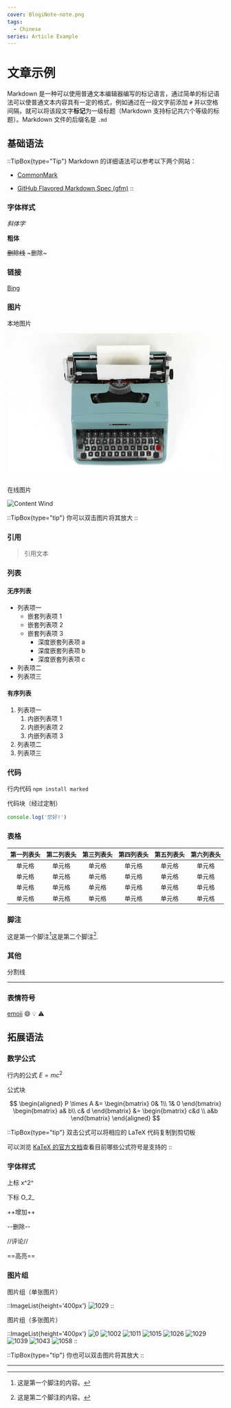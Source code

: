 ```yaml
---
cover: BlogiNote-note.png
tags:
  - Chinese
series: Article Example
---
```


# 文章示例

Markdown 是一种可以使用普通文本编辑器编写的标记语言，通过简单的标记语法可以使普通文本内容具有一定的格式，例如通过在一段文字前添加 `#` 并以空格间隔，就可以将该段文字**标记**为一级标题（Markdown 支持标记共六个等级的标题）。Markdown 文件的后缀名是 `.md`

## 基础语法

::TipBox{type="Tip"}
Markdown 的详细语法可以参考以下两个网站：

* [CommonMark](https://commonmark.org/)

* [GitHub Flavored Markdown Spec (gfm)](https://github.github.com/gfm/)
::

### 字体样式

*斜体字*

**粗体**

~~删除线~~ ~删除~

### 链接

[Bing](https://www.bing.com/)

### 图片

本地图片

![typewrite](./images/typewriter.jpg)

在线图片

![Content Wind](https://i.picsum.photos/id/866/536/354.jpg?hmac=tGofDTV7tl2rprappPzKFiZ9vDh5MKj39oa2D--gqhA)

::TipBox{type="tip"}
你可以双击图片将其放大
::

### 引用

> 引用文本

### 列表

#### 无序列表

* 列表项一
  * 嵌套列表项 1
  * 嵌套列表项 2
  * 嵌套列表项 3
    * 深度嵌套列表项 a
    * 深度嵌套列表项 b
    * 深度嵌套列表项 c
* 列表项二
* 列表项三

#### 有序列表

1. 列表项一
    1. 内嵌列表项 1
    2. 内嵌列表项 2
    3. 内嵌列表项 3
2. 列表项二
3. 列表项三


### 代码

行内代码 `npm install marked`

代码块（经过定制）

```javascript
console.log('您好!')
```

### 表格

| 第一列表头 | 第二列表头 | 第三列表头 | 第四列表头 | 第五列表头 | 第六列表头 |
| :---: | :---: | :---: | :---: | :---: | :---: |
| 单元格 | 单元格 | 单元格 | 单元格 | 单元格 | 单元格 |
| 单元格 | 单元格 | 单元格 | 单元格 | 单元格 | 单元格 |
| 单元格 | 单元格 | 单元格 | 单元格 | 单元格 | 单元格 |
| 单元格 | 单元格 | 单元格 | 单元格 | 单元格 | 单元格 |

### 脚注

这是第一个脚注[^1]这是第二个脚注[^2].

### 其他

分割线

---

### 表情符号

[emoji](https://www.webfx.com/tools/emoji-cheat-sheet/) :smile: :bulb: :warning:

## 拓展语法

### 数学公式
行内的公式 $E=mc^2$

公式块

$$
\begin{aligned}
P \times A
&=
\begin{bmatrix}
  0& 1\\
  1& 0
\end{bmatrix}
\begin{bmatrix}
  a& b\\
  c& d
\end{bmatrix}
&=
\begin{bmatrix}
  c&d \\
  a&b
\end{bmatrix}
\end{aligned}
$$

::TipBox{type="tip"}
双击公式可以将相应的 LaTeX 代码复制到剪切板

可以浏览 [KaTeX 的官方文档](https://katex.org/docs/supported.html)查看目前哪些公式符号是支持的
::

### 字体样式

上标 x^2^

下标 O_2_

++增加++

--删除--

//评论//

==高亮==

### 图片组

图片组（单张图片）

::ImageList{height='400px'}
![1029](https://picsum.photos/id/1029/1080)
::

图片组（多张图片）

::ImageList{height='400px'}
![0](https://picsum.photos/id/0/200)
![1002](https://picsum.photos/id/1002/600)
![1011](https://picsum.photos/id/1011/400)
![1015](https://picsum.photos/id/1015/500)
![1026](https://picsum.photos/id/1026/800)
![1029](https://picsum.photos/id/1029/1080)
![1039](https://picsum.photos/id/1039/800/1000)
![1043](https://picsum.photos/id/1043/600/800)
![1058](https://picsum.photos/id/1058/1000)
::

::TipBox{type="tip"}
你也可以双击图片将其放大
::

---

[^1]: 这是第一个脚注的内容。
[^2]: 这是第二个脚注的内容。
